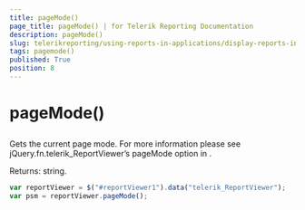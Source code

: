 ```yaml
---
title: pageMode()
page_title: pageMode() | for Telerik Reporting Documentation
description: pageMode()
slug: telerikreporting/using-reports-in-applications/display-reports-in-applications/web-application/html5-report-viewer/api-reference/reportviewer/methods/pagemode()
tags: pagemode()
published: True
position: 8
---
```


# pageMode()



## 

Gets the current page mode. For more information please see jQuery.fn.telerik_ReportViewer’s pageMode option in [](c578f366-93da-4dd1-8972-6efbc5a1790b#Options).         

Returns: string.

	
````js
var reportViewer = $("#reportViewer1").data("telerik_ReportViewer");
var psm = reportViewer.pageMode();
````

